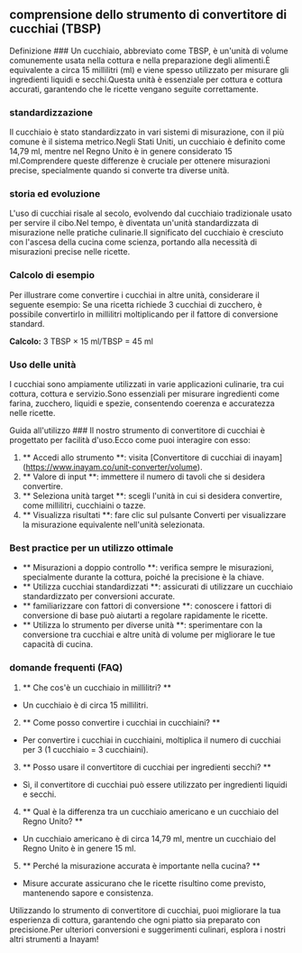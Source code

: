 ## comprensione dello strumento di convertitore di cucchiai (TBSP)

Definizione ###
Un cucchiaio, abbreviato come TBSP, è un'unità di volume comunemente usata nella cottura e nella preparazione degli alimenti.È equivalente a circa 15 millilitri (ml) e viene spesso utilizzato per misurare gli ingredienti liquidi e secchi.Questa unità è essenziale per cottura e cottura accurati, garantendo che le ricette vengano seguite correttamente.

### standardizzazione
Il cucchiaio è stato standardizzato in vari sistemi di misurazione, con il più comune è il sistema metrico.Negli Stati Uniti, un cucchiaio è definito come 14,79 ml, mentre nel Regno Unito è in genere considerato 15 ml.Comprendere queste differenze è cruciale per ottenere misurazioni precise, specialmente quando si converte tra diverse unità.

### storia ed evoluzione
L'uso di cucchiai risale al secolo, evolvendo dal cucchiaio tradizionale usato per servire il cibo.Nel tempo, è diventata un'unità standardizzata di misurazione nelle pratiche culinarie.Il significato del cucchiaio è cresciuto con l'ascesa della cucina come scienza, portando alla necessità di misurazioni precise nelle ricette.

### Calcolo di esempio
Per illustrare come convertire i cucchiai in altre unità, considerare il seguente esempio: Se una ricetta richiede 3 cucchiai di zucchero, è possibile convertirlo in millilitri moltiplicando per il fattore di conversione standard.

**Calcolo:**
3 TBSP × 15 ml/TBSP = 45 ml

### Uso delle unità
I cucchiai sono ampiamente utilizzati in varie applicazioni culinarie, tra cui cottura, cottura e servizio.Sono essenziali per misurare ingredienti come farina, zucchero, liquidi e spezie, consentendo coerenza e accuratezza nelle ricette.

Guida all'utilizzo ###
Il nostro strumento di convertitore di cucchiai è progettato per facilità d'uso.Ecco come puoi interagire con esso:

1. ** Accedi allo strumento **: visita [Convertitore di cucchiai di inayam] (https://www.inayam.co/unit-converter/volume).
2. ** Valore di input **: immettere il numero di tavoli che si desidera convertire.
3. ** Seleziona unità target **: scegli l'unità in cui si desidera convertire, come millilitri, cucchiaini o tazze.
4. ** Visualizza risultati **: fare clic sul pulsante Converti per visualizzare la misurazione equivalente nell'unità selezionata.

### Best practice per un utilizzo ottimale
- ** Misurazioni a doppio controllo **: verifica sempre le misurazioni, specialmente durante la cottura, poiché la precisione è la chiave.
- ** Utilizza cucchiai standardizzati **: assicurati di utilizzare un cucchiaio standardizzato per conversioni accurate.
- ** familiarizzare con fattori di conversione **: conoscere i fattori di conversione di base può aiutarti a regolare rapidamente le ricette.
- ** Utilizza lo strumento per diverse unità **: sperimentare con la conversione tra cucchiai e altre unità di volume per migliorare le tue capacità di cucina.

### domande frequenti (FAQ)

1. ** Che cos'è un cucchiaio in millilitri? **
- Un cucchiaio è di circa 15 millilitri.

2. ** Come posso convertire i cucchiai in cucchiaini? **
- Per convertire i cucchiai in cucchiaini, moltiplica il numero di cucchiai per 3 (1 cucchiaio = 3 cucchiaini).

3. ** Posso usare il convertitore di cucchiai per ingredienti secchi? **
- Sì, il convertitore di cucchiai può essere utilizzato per ingredienti liquidi e secchi.

4. ** Qual è la differenza tra un cucchiaio americano e un cucchiaio del Regno Unito? **
- Un cucchiaio americano è di circa 14,79 ml, mentre un cucchiaio del Regno Unito è in genere 15 ml.

5. ** Perché la misurazione accurata è importante nella cucina? **
- Misure accurate assicurano che le ricette risultino come previsto, mantenendo sapore e consistenza.

Utilizzando lo strumento di convertitore di cucchiai, puoi migliorare la tua esperienza di cottura, garantendo che ogni piatto sia preparato con precisione.Per ulteriori conversioni e suggerimenti culinari, esplora i nostri altri strumenti a Inayam!